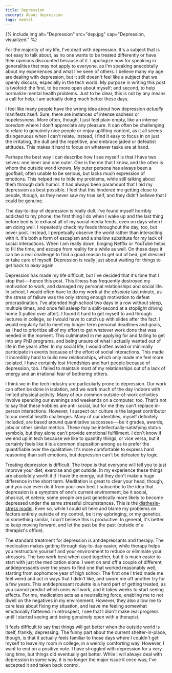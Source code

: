 ```yaml
---
title: Depression
excerpt: About depression
tags: mental
---
```


{% include img alt="Depression" src="dep.jpg" cap="Depression, visualized." %}

For the majority of my life, I've dealt with depression.
It's a subject that is not easy to talk about, as no one wants to be treated differently or have their opinions discounted because of it.
I apologize now for speaking in generalities that may not apply to everyone, as I'm speaking anecdotally about my experiences and what I've seen of others.
I believe many my age are dealing with depression, but it still doesn't feel like a subject that we openly discuss, especially in the tech world.
My purpose in writing this post is twofold: the first, to be more open about myself; and second, to help normalize mental health problems.
Just to be clear, this is not by any means a call for help.
I am actually doing much better these days.

I feel like many people have the wrong idea about how depression *actually* manifests itself.
Sure, there are instances of intense sadness or hopelessness.
More often, though, I just feel plain empty, like an intense boredom where I don't appreciate any pleasure.
It can often be challenging to relate to genuinely nice people or enjoy uplifting content, as it all seems disingenuous when I can't relate.
Instead, I find it easy to focus in on just the irritating, the dull and the repetitive, and embrace jaded or defeatist attitudes.
This makes it hard to focus on whatever tasks are at hand.

Perhaps the best way I can describe how I see myself is that I have two selves: one inner and one outer.
One is the me that I know, and the other is whom the outside world knows.
My outer persona has always been a goofball, often unable to be serious, but lacks much expression of emotions.
This helped me to hide my problems, while still talking about them through dark humor.
It had always been paramount that I hid my depression as best possible.
I feel that this hindered me getting close to people, though, as they never saw my true self, and they didn't believe that I could be genuine.

The day-to-day of depression is really dull.
I've found myself horribly addicted to my phone; the first thing I do when I wake up and the last thing before bed is to exhaust all of my social media feeds, even on days when I am doing well.
I repeatedly check my feeds throughout the day, too, but never post.
Instead, I perpetually observe the world rather than interacting with it.
It's both a form of escapism and a shallow substitute for my lack of social interactions.
When I am really down, binging Netflix or YouTube helps to fill the time, and escape from reality for a while as well.
On these days it can be a real challenge to find a good reason to get out of bed, get dressed or take care of myself.
Depression is really just about waiting for things to get back to *okay* again.

Depression has made my life difficult, but I've decided that it's time that I stop that---hence this post.
This illness has frequently destroyed my motivation to work, and damaged my personal relationships and social life.
In school, I would often have to do my work at the *absolute* last minute, as the stress of failure was the only strong enough motivation to defeat procrastination.
I've attended high school two days in a row without sleep, multiple times, and once fell asleep for a split-second at a stoplight driving home (I pulled over after).
I found it hard to get myself to and through lectures in college, so I would have to catch up with slides after the fact.
I would regularly fail to meet my longer-term personal deadlines and goals, as I had to prioritize all of my effort to get whatever work done that was needed in the moment.
This culminated in me applying for and failing to get into any PhD programs, and being unsure of what I actually wanted out of life in the years after.
In my social life, I would often avoid or minimally participate in events because of the effort of social interactions.
This made it incredibly hard to build new relationships, which only made me feel more isolated.
I have certainly lost friendships and hurt people because of depression, too.
I failed to maintain most of my relationships out of a lack of energy and an irrational fear of bothering others.

I think we in the tech industry are particularly prone to depression.
Our work can often be done in isolation, and we work much of the day indoors with limited physical activity.
Many of our common outside-of-work activities involve spending our evenings and weekends on a computer, too.
That's not to say that these hobbies are anti-social, but for me they can't replace in-person interactions.
However, I suspect our culture is the largest contributor to our mental health challenges.
Many of our identities, myself definitely included, are based around quantitative successes---be it grades, awards, jobs or other similar metrics.
These may be intellectually-satisfying status symbols, but they alone can't provide emotional fulfillment.
I don't know if we end up in tech because we like to quantify things, or vice versa, but it certainly feels like it is a common disposition among us to prefer the quantifiable over the qualitative.
It's more comfortable to express hard reasoning than soft emotions, but depression can't be defeated by logic.

Treating depression is difficult.
The trope is that everyone will tell you to just improve your diet, exercise and get outside.
In my experience these things are absolutely worth it *if* I have the energy, but they don't make a huge difference in the short term.
Meditation is great to clear your head, though, and you can even do it from your own bed.
I subscribe to the idea that depression is a symptom of one's current environment, be it social, physical, et cetera; some people are just genetically more likely to become depressed under the same stressful circumstances.
This is the [diathesis-stress model](https://en.wikipedia.org/wiki/Diathesis%E2%80%93stress_model).
Even so, while I could sit here and blame my problems on factors entirely outside of my control, be it my upbringing, or my genetics, or something similar, I don't believe this is productive.
In general, it's better to keep moving forward, and let the past be the past (outside of a therapist's office).

The standard treatment for depression is antidepressants and therapy.
The medication makes getting through day-to-day easier, while therapy helps you restructure yourself and your environment to reduce or eliminate your stressors.
The two work best when used together, but it is much easier to start with just the medication alone.
I went on and off a couple of different antidepressants over the years to find one that worked reasonably well, starting from sophomore year of high school.
The first one I tried made me feel weird and act in ways that I didn't like, and swore me off another try for a few years.
This antidepressant roulette is a hard part of getting treated, as you cannot predict which ones will work, and it takes weeks to start seeing effects.
For me, medication acts as a neutralizing force, enabling me to not dwell on the negatives in my environment.
However, they also allow me to care less about fixing my situation, and leave me feeling somewhat emotionally flattened.
In retrospect, I see that I didn't make real progress until I started seeing and being genuinely open with a therapist.

It feels difficult to say that things will get better when the outside world is itself, frankly, depressing.
The funny part about the current shelter-in-place, though, is that it actually feels familiar to those days where I couldn't get myself to leave my room in college, in a weirdly comforting way.
However, I want to end on a positive note.
I have struggled with depression for a very long time, but things did eventually get better.
While I will always deal with depression in some way, it is no longer the major issue it once was; I've accepted it and taken back control.
